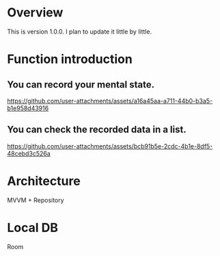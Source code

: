 # Overview

This is version 1.0.0. I plan to update it little by little.

# Function introduction

## You can record your mental state.

https://github.com/user-attachments/assets/a16a45aa-a711-44b0-b3a5-b1e958d43916

## You can check the recorded data in a list.

https://github.com/user-attachments/assets/bcb91b5e-2cdc-4b1e-8df5-48cebd3c526a

# Architecture

MVVM + Repository

# Local DB

Room
